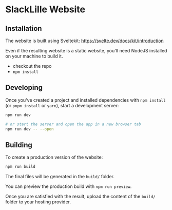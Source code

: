 # SlackLille Website


## Installation

The website is built using Sveltekit: https://svelte.dev/docs/kit/introduction

Even if the resulting website is a static website, you'll need NodeJS installed on your machine to build it.

- checkout the repo
- `npm install`

## Developing

Once you've created a project and installed dependencies with `npm install` (or `pnpm install` or `yarn`), start a development server:

```bash
npm run dev

# or start the server and open the app in a new browser tab
npm run dev -- --open
```

## Building

To create a production version of the website:

```bash
npm run build
```
The final files will be generated in the `build/` folder.

You can preview the production build with `npm run preview`.

Once you are satisfied with the result, upload the content of the `build/` folder to your hosting provider.



